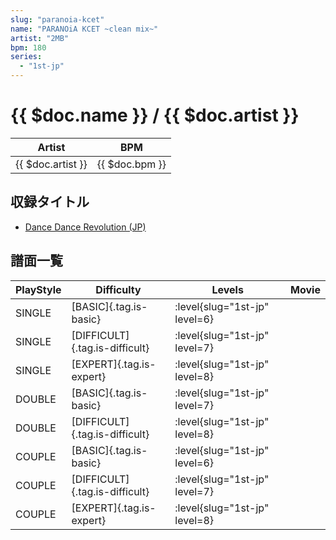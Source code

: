 ```yaml
---
slug: "paranoia-kcet"
name: "PARANOiA KCET ~clean mix~"
artist: "2MB"
bpm: 180
series:
  - "1st-jp"
---
```


# {{ $doc.name }} / {{ $doc.artist }}

|Artist|BPM|
|------|---|
|{{ $doc.artist }}|{{ $doc.bpm }}|

## 収録タイトル

- [Dance Dance Revolution (JP)](/series/1st-jp/)

## 譜面一覧

|PlayStyle|Difficulty|Levels|Movie|
|---------|----------|------|-----|
|SINGLE|[BASIC]{.tag.is-basic}|:level{slug="1st-jp" level=6}||
|SINGLE|[DIFFICULT]{.tag.is-difficult}|:level{slug="1st-jp" level=7}||
|SINGLE|[EXPERT]{.tag.is-expert}|:level{slug="1st-jp" level=8}||
|DOUBLE|[BASIC]{.tag.is-basic}|:level{slug="1st-jp" level=7}||
|DOUBLE|[DIFFICULT]{.tag.is-difficult}|:level{slug="1st-jp" level=8}||
|COUPLE|[BASIC]{.tag.is-basic}|:level{slug="1st-jp" level=6}||
|COUPLE|[DIFFICULT]{.tag.is-difficult}|:level{slug="1st-jp" level=7}||
|COUPLE|[EXPERT]{.tag.is-expert}|:level{slug="1st-jp" level=8}||
